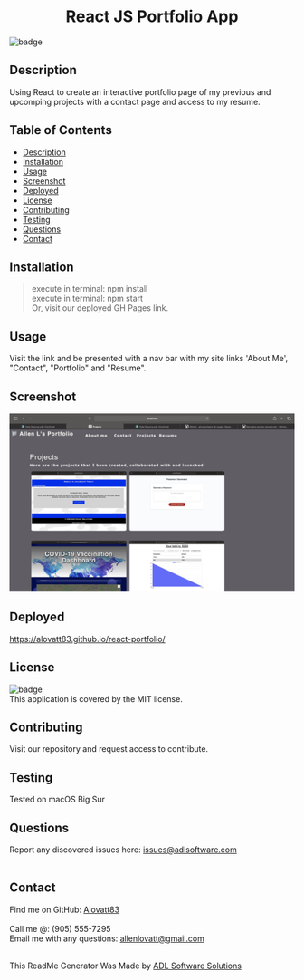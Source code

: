<h1 align="center">React JS Portfolio App</h1>
  
![badge](https://img.shields.io/badge/license-MIT-orange)<br />

## Description
Using React to create an interactive portfolio page of my previous and upcomping projects with a contact page and access to my resume.

## Table of Contents
- [Description](#description)
- [Installation](#installation)
- [Usage](#usage)
- [Screenshot](#screenshot)
- [Deployed](#deployed)
- [License](#license)
- [Contributing](#contributing)
- [Testing](#testing)
- [Questions](#questions)
- [Contact](#contact)

## Installation
> execute in terminal: npm install<br />
> execute in terminal: npm start<br />
> Or, visit our deployed GH Pages link.<br />

## Usage
Visit the link and be presented with a nav bar with my site links 'About Me', "Contact", "Portfolio" and "Resume".
## Screenshot
![Homepage Screenshot](./public/screenshot.jpg)


## Deployed
https://alovatt83.github.io/react-portfolio/

## License
![badge](https://img.shields.io/badge/license-MIT-orange)
<br />
This application is covered by the MIT license. 

## Contributing
Visit our repository and request access to contribute.

## Testing
Tested on macOS Big Sur

## Questions
Report any discovered issues here: issues@adlsoftware.com<br />
<br />

## Contact
Find me on GitHub: [Alovatt83](https://github.com/Alovatt83)<br />
<br />
Call me @: (905) 555-7295
<br />
Email me with any questions: allenlovatt@gmail.com<br /><br />

This ReadMe Generator Was Made by [ADL Software Solutions](https://github.com/alovatt83/ReadMe-Generator)
